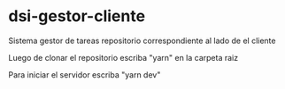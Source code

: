 # dsi-gestor-cliente

Sistema gestor de tareas repositorio correspondiente al lado de el cliente

Luego de clonar el repositorio escriba "yarn" en la carpeta raiz

Para iniciar el servidor escriba "yarn dev"

